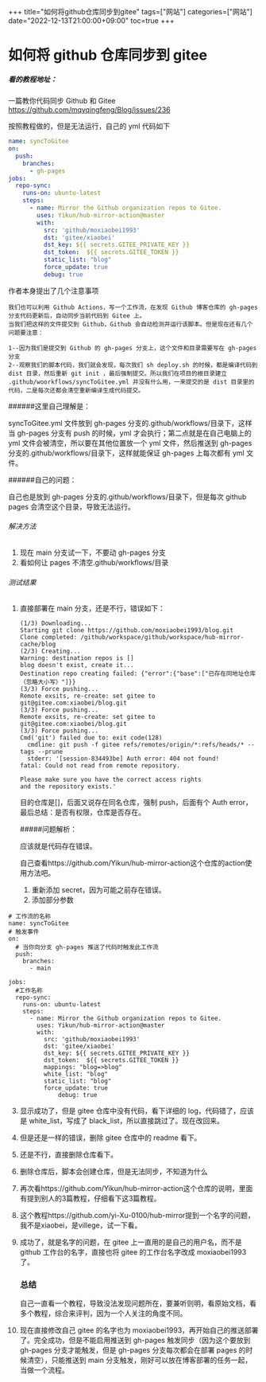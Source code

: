 +++
title="如何将github仓库同步到gitee"
tags=["网站"]
categories=["网站"]
date="2022-12-13T21:00:00+09:00"
toc=true
+++

# 如何将 github 仓库同步到 gitee

##### 看的教程地址：

一篇教你代码同步 Github 和 Gitee
https://github.com/mqyqingfeng/Blog/issues/236

按照教程做的，但是无法运行，自己的 yml 代码如下

```yml
name: syncToGitee
on:
  push:
    branches:
      - gh-pages
jobs:
  repo-sync:
    runs-on: ubuntu-latest
    steps:
      - name: Mirror the Github organization repos to Gitee.
        uses: Yikun/hub-mirror-action@master
        with:
          src: 'github/moxiaobei1993'
          dst: 'gitee/xiaobei'
          dst_key: ${{ secrets.GITEE_PRIVATE_KEY }}
          dst_token:  ${{ secrets.GITEE_TOKEN }}
          static_list: "blog"
          force_update: true
		  debug: true
```

作者本身提出了几个注意事项

```
我们也可以利用 Github Actions，写一个工作流，在发现 Github 博客仓库的 gh-pages 分支代码更新后，自动同步当前代码到 Gitee 上。
当我们把这样的文件提交到 Github，Github 会自动检测并运行该脚本。但是现在还有几个问题要注意：

1--因为我们是提交到 Github 的 gh-pages 分支上，这个文件和目录需要写在 gh-pages 分支
2--观察我们的脚本代码，我们就会发现，每次我们 sh deploy.sh 的时候，都是编译代码到 dist 目录，然后重新 git init ，最后强制提交。所以我们在项目的根目录建立 .github/woorkflows/syncToGitee.yml 并没有什么用，一来提交的是 dist 目录里的代码，二是每次还都会清空重新编译生成代码提交。
```

######这里自己理解是：

syncToGitee.yml 文件放到 gh-pages 分支的.github/workflows/目录下，这样当 gh-pages 分支有 push 的时候，yml 才会执行；第二点就是在自己电脑上的 yml 文件会被清空，所以要在其他位置放一个 yml 文件，然后推送到 gh-pages 分支的.github/workflows/目录下，这样就能保证 gh-pages 上每次都有 yml 文件。

######自己的问题：

自己也是放到 gh-pages 分支的.github/workflows/目录下，但是每次 github pages 会清空这个目录，导致无法运行。

###### 解决方法

1. 现在 main 分支试一下，不要动 gh-pages 分支
2. 看如何让 pages 不清空.github/workflows/目录

###### 测试结果

1. 直接部署在 main 分支，还是不行，错误如下：

   ```
   (1/3) Downloading...
   Starting git clone https://github.com/moxiaobei1993/blog.git
   Clone completed: /github/workspace/github/workspace/hub-mirror-cache/blog
   (2/3) Creating...
   Warning: destination repos is []
   blog doesn't exist, create it...
   Destination repo creating failed: {"error":{"base":["已存在同地址仓库（忽略大小写）"]}}
   (3/3) Force pushing...
   Remote exsits, re-create: set gitee to git@gitee.com:xiaobei/blog.git
   (3/3) Force pushing...
   Remote exsits, re-create: set gitee to git@gitee.com:xiaobei/blog.git
   (3/3) Force pushing...
   Cmd('git') failed due to: exit code(128)
     cmdline: git push -f gitee refs/remotes/origin/*:refs/heads/* --tags --prune
     stderr: '[session-834493be] Auth error: 404 not found!
   fatal: Could not read from remote repository.

   Please make sure you have the correct access rights
   and the repository exists.'
   ```

   目的仓库是[]，后面又说存在同名仓库，强制 push，后面有个 Auth error，最后总结：是否有权限，仓库是否存在。

   #####问题解析：

   应该就是代码存在错误。

   自己查看https://github.com/Yikun/hub-mirror-action这个仓库的action使用方法吧。

   1. 重新添加 secret，因为可能之前存在错误。
   2. 添加部分参数

```
# 工作流的名称
name: syncToGitee
# 触发事件
on:
  # 当你向分支 gh-pages 推送了代码时触发此工作流
  push:
    branches:
      - main

jobs:
  #工作名称
  repo-sync:
    runs-on: ubuntu-latest
    steps:
      - name: Mirror the Github organization repos to Gitee.
        uses: Yikun/hub-mirror-action@master
        with:
          src: 'github/moxiaobei1993'
          dst: 'gitee/xiaobei'
          dst_key: ${{ secrets.GITEE_PRIVATE_KEY }}
          dst_token:  ${{ secrets.GITEE_TOKEN }}
          mappings: "blog=>blog"
          white_list: "blog"
          static_list: "blog"
          force_update: true
		      debug: true
```

3. 显示成功了，但是 gitee 仓库中没有代码，看下详细的 log，代码错了，应该是 white_list，写成了 black_list，所以直接跳过了。现在改回来。

4. 但是还是一样的错误，删除 gitee 仓库中的 readme 看下。

5. 还是不行，直接删除仓库看下。

6. 删除仓库后，脚本会创建仓库，但是无法同步，不知道为什么

7. 再次看https://github.com/Yikun/hub-mirror-action这个仓库的说明，里面有提到别人的3篇教程，仔细看下这3篇教程。

8. 这个教程https://github.com/yi-Xu-0100/hub-mirror提到一个名字的问题，我不是xiaobei，是villege，试一下看。

9. 成功了，就是名字的问题，在 gitee 上一直用的是自己的用户名，而不是 github 工作台的名字，直接也将 gitee 的工作台名字改成 moxiaobei1993 了。

   ### 总结

   自己一直看一个教程，导致没法发现问题所在，要兼听则明，看原始文档，看多个教程，综合来评判，因为一个人关注的角度不同。

10. 现在直接修改自己 gitee 的名字也为 moxiaobei1993，再开始自己的推送部署了。完全成功，但是不能启用推送到 gh-pages 触发同步（因为这个要放到 gh-pages 分支才能触发，但是 gh-pages 分支每次都会在部署 pages 的时候清空），只能推送到 main 分支触发，刚好可以放在博客部署的任务一起，当做一个流程。
